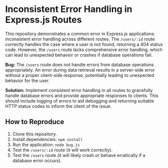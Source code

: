 # Inconsistent Error Handling in Express.js Routes

This repository demonstrates a common error in Express.js applications: inconsistent error handling across different routes.  The `/users/:id` route correctly handles the case where a user is not found, returning a 404 status code. However, the `/users` route lacks comprehensive error handling, which can lead to unexpected behavior or crashes if database operations fail.

**Bug:** The `/users` route does not handle errors from database operations appropriately.  An error during data retrieval results in a server-side error without a proper client-side response, potentially leading to unexpected behavior for the user.

**Solution:** Implement consistent error handling in all routes to gracefully handle database errors and provide appropriate responses to clients. This should include logging of errors to aid debugging and returning suitable HTTP status codes to inform the client of the issue.

## How to Reproduce

1. Clone this repository.
2. Install dependencies: `npm install`
3. Run the application: `node bug.js`
4. Test the `/users/:id` route (it will work correctly).
5. Test the `/users` route (it will likely crash or behave erratically if a database error occurs).